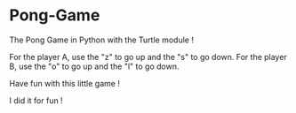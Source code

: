 # Pong-Game

The Pong Game in Python with the Turtle module !

For the player A, use the "z" to go up and the "s" to go down.
For the player B, use the "o" to go up and the "l" to go down.

Have fun with this little game !

I did it for fun !